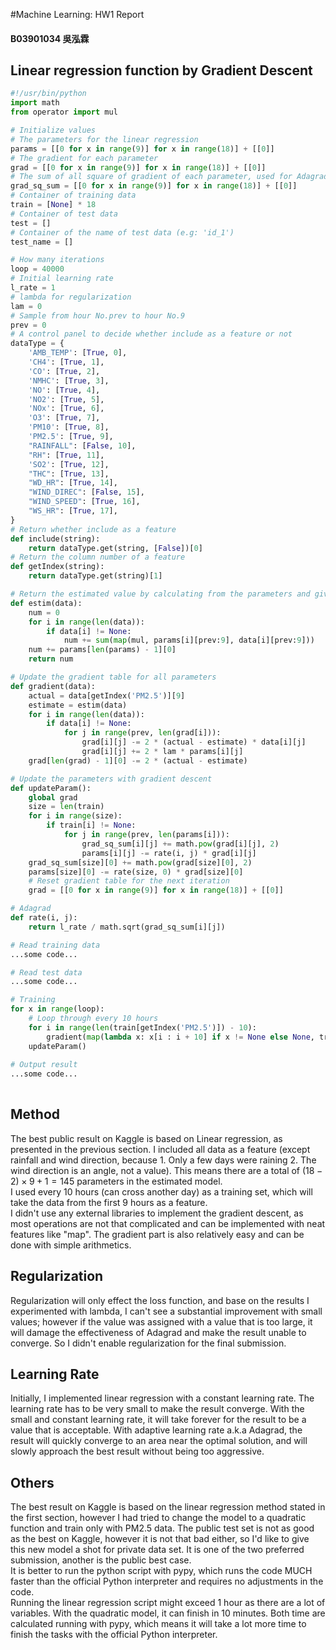 #Machine Learning: HW1 Report

#### B03901034 吳泓霖

## Linear regression function by Gradient Descent
```python
#!/usr/bin/python
import math
from operator import mul

# Initialize values
# The parameters for the linear regression
params = [[0 for x in range(9)] for x in range(18)] + [[0]]
# The gradient for each parameter
grad = [[0 for x in range(9)] for x in range(18)] + [[0]]
# The sum of all square of gradient of each parameter, used for Adagrad
grad_sq_sum = [[0 for x in range(9)] for x in range(18)] + [[0]]
# Container of training data
train = [None] * 18
# Container of test data
test = []
# Container of the name of test data (e.g: 'id_1')
test_name = []

# How many iterations
loop = 40000
# Initial learning rate
l_rate = 1
# lambda for regularization
lam = 0
# Sample from hour No.prev to hour No.9
prev = 0
# A control panel to decide whether include as a feature or not
dataType = {
	'AMB_TEMP': [True, 0],
	'CH4': [True, 1],
	'CO': [True, 2],
	'NMHC': [True, 3],
	'NO': [True, 4],
	'NO2': [True, 5],
	'NOx': [True, 6],
	'O3': [True, 7],
	'PM10': [True, 8],
	'PM2.5': [True, 9],
	"RAINFALL": [False, 10],
	"RH": [True, 11],
	'SO2': [True, 12],
	"THC": [True, 13], 
	"WD_HR": [True, 14],
	"WIND_DIREC": [False, 15],
	"WIND_SPEED": [True, 16],
	"WS_HR": [True, 17],
}
# Return whether include as a feature
def include(string):
	return dataType.get(string, [False])[0]
# Return the column number of a feature
def getIndex(string):
	return dataType.get(string)[1]

# Return the estimated value by calculating from the parameters and given data
def estim(data):
	num = 0
	for i in range(len(data)):
		if data[i] != None:
			num += sum(map(mul, params[i][prev:9], data[i][prev:9]))
	num += params[len(params) - 1][0]
	return num

# Update the gradient table for all parameters
def gradient(data):
	actual = data[getIndex('PM2.5')][9]
	estimate = estim(data)
	for i in range(len(data)):
		if data[i] != None:
			for j in range(prev, len(grad[i])):
				grad[i][j] -= 2 * (actual - estimate) * data[i][j]
				grad[i][j] += 2 * lam * params[i][j]
	grad[len(grad) - 1][0] -= 2 * (actual - estimate)

# Update the parameters with gradient descent
def updateParam():
	global grad
	size = len(train)
	for i in range(size):
		if train[i] != None:
			for j in range(prev, len(params[i])):
				grad_sq_sum[i][j] += math.pow(grad[i][j], 2)
				params[i][j] -= rate(i, j) * grad[i][j]
	grad_sq_sum[size][0] += math.pow(grad[size][0], 2)
	params[size][0] -= rate(size, 0) * grad[size][0]
	# Reset gradient table for the next iteration
	grad = [[0 for x in range(9)] for x in range(18)] + [[0]]

# Adagrad
def rate(i, j):
	return l_rate / math.sqrt(grad_sq_sum[i][j])

# Read training data
...some code...

# Read test data
...some code...

# Training
for x in range(loop):
	# Loop through every 10 hours
	for i in range(len(train[getIndex('PM2.5')]) - 10):
		gradient(map(lambda x: x[i : i + 10] if x != None else None, train))
	updateParam()
		
# Output result
...some code...
	
```

## Method

The best public result on Kaggle is based on Linear regression, as presented in the previous section. I included all data as a feature (except rainfall and wind direction, because 1. Only a few days were raining 2. The wind direction is an angle, not a value). This means there are a total of $(18 - 2) \times 9 + 1 = 145$ parameters in the estimated model.  
I used every 10 hours (can cross another day) as a training set, which will take the data from the first 9 hours as a feature.  
I didn't use any external libraries to implement the gradient descent, as most operations are not that complicated and can be implemented with neat features like "map". The gradient part is also relatively easy and can be done with simple arithmetics.

## Regularization

Regularization will only effect the loss function, and base on the results I experimented with lambda, I can't see a substantial improvement with small values; however if the value was assigned with a value that is too large, it will damage the effectiveness of Adagrad and make the result unable to converge. So I didn't enable regularization for the final submission.

## Learning Rate

Initially, I implemented linear regression with a constant learning rate. The learning rate has to be very small to make the result converge. With the small and constant learning rate, it will take forever for the result to be a value that is acceptable. With adaptive learning rate a.k.a Adagrad, the result will quickly converge to an area near the optimal solution, and will slowly approach the best result without being too aggressive.

## Others

The best result on Kaggle is based on the linear regression method stated in the first section, however I had tried to change the model to a quadratic function and train only with PM2.5 data. The public test set is not as good as the best on Kaggle, however it is not that bad either, so I'd like to give this new model a shot for private data set. It is one of the two preferred submission, another is the public best case.  
It is better to run the python script with pypy, which runs the code MUCH faster than the official Python interpreter and requires no adjustments in the code.  
Running the linear regression script might exceed 1 hour as there are a lot of variables. With the quadratic model, it can finish in 10 minutes. Both time are calculated running with pypy, which means it will take a lot more time to finish the tasks with the official Python interpreter.
